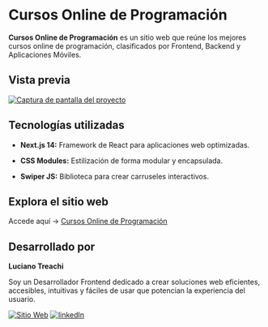 # Cursos Online de Programación

**Cursos Online de Programación** es un sitio web que reúne los mejores cursos online de programación, clasificados por Frontend, Backend y Aplicaciones Móviles.

## Vista previa

[![Captura de pantalla del proyecto](https://i.postimg.cc/SsbTTCPB/website.jpg)](https://postimg.cc/5HpSjYbg)

## Tecnologías utilizadas

- **Next.js 14:** Framework de React para aplicaciones web optimizadas.

- **CSS Modules:** Estilización de forma modular y encapsulada.

- **Swiper JS:** Biblioteca para crear carruseles interactivos.

## Explora el sitio web

Accede aquí → [Cursos Online de Programación](https://cursosonlinedeprogramacion.vercel.app/)

## Desarrollado por

**Luciano Treachi**

Soy un Desarrollador Frontend dedicado a crear soluciones web eficientes, accesibles, intuitivas y fáciles de usar que potencian la experiencia del usuario.

[![Sitio Web](https://img.shields.io/badge/Sitio_Web-black?style=for-the-badge&logoColor=white)](https://lucianotreachi.website/)
[![linkedIn](https://img.shields.io/badge/LinkedIn-0077B5?style=for-the-badge&logoColor=white)](https://www.linkedin.com/in/luciano-treachi/)
